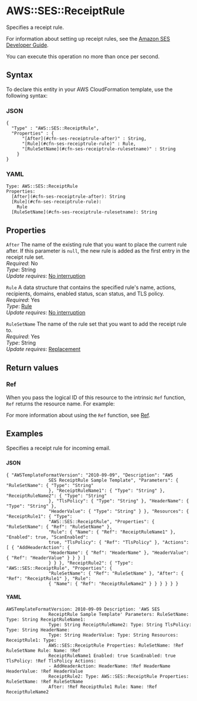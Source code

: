 # AWS::SES::ReceiptRule<a name="aws-resource-ses-receiptrule"></a>

Specifies a receipt rule\.

For information about setting up receipt rules, see the [Amazon SES Developer Guide](https://docs.aws.amazon.com/ses/latest/DeveloperGuide/receiving-email-receipt-rules.html)\.

You can execute this operation no more than once per second\.

## Syntax<a name="aws-resource-ses-receiptrule-syntax"></a>

To declare this entity in your AWS CloudFormation template, use the following syntax:

### JSON<a name="aws-resource-ses-receiptrule-syntax.json"></a>

```
{
  "Type" : "AWS::SES::ReceiptRule",
  "Properties" : {
      "[After](#cfn-ses-receiptrule-after)" : String,
      "[Rule](#cfn-ses-receiptrule-rule)" : Rule,
      "[RuleSetName](#cfn-ses-receiptrule-rulesetname)" : String
    }
}
```

### YAML<a name="aws-resource-ses-receiptrule-syntax.yaml"></a>

```
Type: AWS::SES::ReceiptRule
Properties: 
  [After](#cfn-ses-receiptrule-after): String
  [Rule](#cfn-ses-receiptrule-rule): 
    Rule
  [RuleSetName](#cfn-ses-receiptrule-rulesetname): String
```

## Properties<a name="aws-resource-ses-receiptrule-properties"></a>

`After`  <a name="cfn-ses-receiptrule-after"></a>
The name of the existing rule that you want to place the current rule after\. If this parameter is `null`, the new rule is added as the first entry in the receipt rule set\.  
*Required*: No  
*Type*: String  
*Update requires*: [No interruption](https://docs.aws.amazon.com/AWSCloudFormation/latest/UserGuide/using-cfn-updating-stacks-update-behaviors.html#update-no-interrupt)

`Rule`  <a name="cfn-ses-receiptrule-rule"></a>
A data structure that contains the specified rule's name, actions, recipients, domains, enabled status, scan status, and TLS policy\.  
*Required*: Yes  
*Type*: [Rule](aws-properties-ses-receiptrule-rule.md)  
*Update requires*: [No interruption](https://docs.aws.amazon.com/AWSCloudFormation/latest/UserGuide/using-cfn-updating-stacks-update-behaviors.html#update-no-interrupt)

`RuleSetName`  <a name="cfn-ses-receiptrule-rulesetname"></a>
The name of the rule set that you want to add the receipt rule to\.  
*Required*: Yes  
*Type*: String  
*Update requires*: [Replacement](https://docs.aws.amazon.com/AWSCloudFormation/latest/UserGuide/using-cfn-updating-stacks-update-behaviors.html#update-replacement)

## Return values<a name="aws-resource-ses-receiptrule-return-values"></a>

### Ref<a name="aws-resource-ses-receiptrule-return-values-ref"></a>

When you pass the logical ID of this resource to the intrinsic `Ref` function, `Ref` returns the resource name\. For example:

For more information about using the `Ref` function, see [Ref](https://docs.aws.amazon.com/AWSCloudFormation/latest/UserGuide/intrinsic-function-reference-ref.html)\.

## Examples<a name="aws-resource-ses-receiptrule--examples"></a>

Specifies a receipt rule for incoming email\.

### <a name="aws-resource-ses-receiptrule--examples--"></a>

#### JSON<a name="aws-resource-ses-receiptrule--examples----json"></a>

```
{ "AWSTemplateFormatVersion": "2010-09-09", "Description": "AWS
                SES ReceiptRule Sample Template", "Parameters": { "RuleSetName": { "Type": "String"
                }, "ReceiptRuleName1": { "Type": "String" }, "ReceiptRuleName2": { "Type": "String"
                }, "TlsPolicy": { "Type": "String" }, "HeaderName": { "Type": "String" },
                "HeaderValue": { "Type": "String" } }, "Resources": { "ReceiptRule1": { "Type":
                "AWS::SES::ReceiptRule", "Properties": { "RuleSetName": { "Ref": "RuleSetName" },
                "Rule": { "Name": { "Ref": "ReceiptRuleName1" }, "Enabled": true, "ScanEnabled":
                true, "TlsPolicy": { "Ref": "TlsPolicy" }, "Actions": [ { "AddHeaderAction": {
                "HeaderName": { "Ref": "HeaderName" }, "HeaderValue": { "Ref": "HeaderValue" } } } ]
                } } }, "ReceiptRule2": { "Type": "AWS::SES::ReceiptRule", "Properties": {
                "RuleSetName": { "Ref": "RuleSetName" }, "After": { "Ref": "ReceiptRule1" }, "Rule":
                { "Name": { "Ref": "ReceiptRuleName2" } } } } } }
```

#### YAML<a name="aws-resource-ses-receiptrule--examples----yaml"></a>

```
AWSTemplateFormatVersion: 2010-09-09 Description: 'AWS SES
                ReceiptRule Sample Template' Parameters: RuleSetName: Type: String ReceiptRuleName1:
                Type: String ReceiptRuleName2: Type: String TlsPolicy: Type: String HeaderName:
                Type: String HeaderValue: Type: String Resources: ReceiptRule1: Type:
                AWS::SES::ReceiptRule Properties: RuleSetName: !Ref RuleSetName Rule: Name: !Ref
                ReceiptRuleName1 Enabled: true ScanEnabled: true TlsPolicy: !Ref TlsPolicy Actions:
                - AddHeaderAction: HeaderName: !Ref HeaderName HeaderValue: !Ref HeaderValue
                ReceiptRule2: Type: AWS::SES::ReceiptRule Properties: RuleSetName: !Ref RuleSetName
                After: !Ref ReceiptRule1 Rule: Name: !Ref ReceiptRuleName2
```